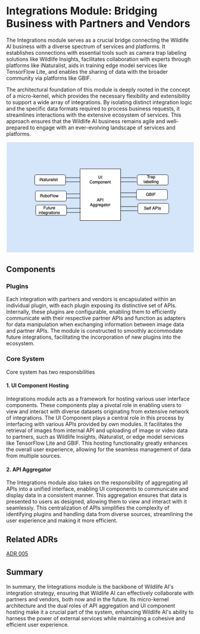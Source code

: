 # Integrations Module: Bridging Business with Partners and Vendors 

The Integrations module serves as a crucial bridge connecting the Wildlife AI business with a diverse spectrum of services and platforms. It establishes connections with essential tools such as camera trap labeling solutions like Wildlife Insights, facilitates collaboration with experts through platforms like iNaturalist, aids in training edge model services like TensorFlow Lite, and enables the sharing of data with the broader community via platforms like GBIF.

The architectural foundation of this module is deeply rooted in the concept of a micro-kernel, which provides the necessary flexibility and extensibility to support a wide array of integrations. By isolating distinct integration logic and the specific data formats required to process business requests, it streamlines interactions with the extensive ecosystem of services. This approach ensures that the Wildlife AI business remains agile and well-prepared to engage with an ever-evolving landscape of services and platforms.

![Integrations module](../figures/integrations-module.png "Integrations module")

## Components

### Plugins

Each integration with partners and vendors is encapsulated within an individual plugin, with each plugin exposing its distinctive set of APIs. Internally, these plugins are configurable, enabling them to efficiently communicate with their respective partner APIs and function as adapters for data manipulation when exchanging information between image data and partner APIs. The module is constructed to smoothly accommodate future integrations, facilitating the incorporation of new plugins into the ecosystem.

### Core System
Core system has two responsbilities

#### 1. UI Component Hosting

Integrations module acts as a framework for hosting various user interface components. These components play a pivotal role in enabling users to view and interact with diverse datasets originating from extensive network of integrations. The UI Component plays a central role in this process by interfacing with various APIs provided by own modules. It facilitates the retrieval of images from internal API and uploading of image or video data to partners, such as Wildlife Insights, iNaturalist, or edge model services like TensorFlow Lite and GBIF. This hosting functionality greatly enhances the overall user experience, allowing for the seamless management of data from multiple sources.

#### 2. API Aggregator

The Integrations module also takes on the responsibility of aggregating all APIs into a unified interface, enabling UI components to communicate and display data in a consistent manner. This aggregation ensures that data is presented to users as designed, allowing them to view and interact with it seamlessly. This centralization of APIs simplifies the complexity of identifying plugins and handling data from diverse sources, streamlining the user experience and making it more efficient.


## Related ADRs
[ADR 005](../ADRs/ADR005%20-%20Integrations.md)

## Summary
In summary, the Integrations module is the backbone of Wildlife AI's integration strategy, ensuring that Wildlife AI can effectively collaborate with partners and vendors, both now and in the future. Its micro-kernel architecture and the dual roles of API aggregation and UI component hosting make it a crucial part of the system, enhancing Wildlife AI's ability to harness the power of external services while maintaining a cohesive and efficient user experience.